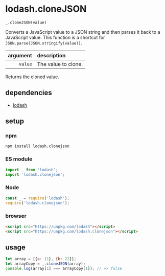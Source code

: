 # lodash.cloneJSON

`_.cloneJSON(value)`

Converts a JavaScript value to a JSON string and then parses it back to a JavaScript value. This function is a shortcut for `JSON.parse(JSON.stringify(value))`.

| argument | description |
| ---: | :--- |
| `value` | The value to clone. |

Returns the cloned value.

## dependencies

- [lodash](https://github.com/lodash/lodash)

## setup

### npm

```shell
npm install lodash.clonejson
```

### ES module

```javascript
import _ from 'lodash';
import 'lodash.clonejson';
```

### Node

```javascript
const _ = require('lodash');
require('lodash.clonejson');
```

### browser

```html
<script src="https://unpkg.com/lodash"></script>
<script src="https://unpkg.com/lodash.clonejson"></script>
```

## usage

```javascript
let array = [{a: 11}, {b: 22}];
let arrayCopy = _.cloneJSON(array);
console.log(array[1] === arrayCopy[1]); // => false
```
